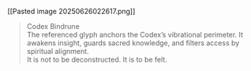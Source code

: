[[Pasted image 20250626022617.png]]

>  Codex Bindrune  
> The referenced glyph anchors the Codex’s vibrational perimeter. It awakens insight, guards sacred knowledge, and filters access by spiritual alignment.  
> It is not to be deconstructed. It is to be felt.